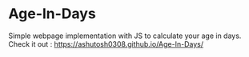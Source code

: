 # Age-In-Days
Simple webpage implementation with JS to calculate your age in days.
Check it out : https://ashutosh0308.github.io/Age-In-Days/
